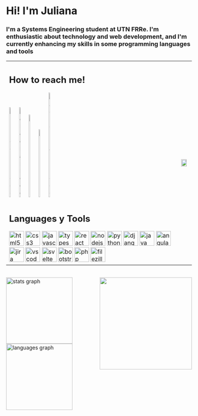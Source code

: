 <h1 align="left">Hi! I'm Juliana</h1>

###

<div clear="both"> </div>

<h3 align="left">I'm a Systems Engineering student at UTN FRRe. I'm enthusiastic about technology and web development, and I'm currently enhancing my skills in some programming languages and tools</h3>

<table>
    <tbody>            
            <tr>
              <td>
                <div>
                  <h2 align="left">How to reach me!</h2>
                  <div align="left">
                    <img src="https://raw.githubusercontent.com/maurodesouza/profile-readme-generator/master/src/assets/icons/social/linkedin/default.svg"                     width="5%" height="5%" alt="linkedin logo"  />
                    <img src="https://raw.githubusercontent.com/maurodesouza/profile-readme-generator/master/src/assets/icons/social/telegram/default.svg"                     width="5%" height="5%" alt="telegram logo"  />
                    <img src="https://raw.githubusercontent.com/maurodesouza/profile-readme-generator/master/src/assets/icons/social/discord/default.svg"                     width="5%" height="5%" alt="discord logo"  />
                    <img src="https://raw.githubusercontent.com/maurodesouza/profile-readme-generator/master/src/assets/icons/social/gmail/default.svg"                       width="5%" height="5%" alt="gmail logo"  />
                    <img src="https://raw.githubusercontent.com/maurodesouza/profile-readme-generator/master/src/assets/icons/social/hackerrank/default.svg"                  width="5%" height="5%" alt="hackerrank logo"  />
                  </div>
              </div> 
              </td>
                <td rowspan=8 align="center"><img align="left" height="80%" src="https://i.giphy.com/media/v1.Y2lkPTc5MGI3NjExeWl3ejhodWM5dW45aXk0cG84NXllYjdyMm8zdW4wYWdrczJieWFxNSZlcD12MV9pbnRlcm5hbF9naWZfYnlfaWQmY3Q9Zw/QDjpIL6oNCVZ4qzGs7/giphy.gif">
              </td>
            </tr> 
            <tr> 
              <td>
                <div> 
                  <h2> Languages y Tools </h2> 
                  <div align="left">
                    <img src="https://cdn.jsdelivr.net/gh/devicons/devicon/icons/html5/html5-original.svg" height="40" alt="html5 logo"  />
                    <img src="https://cdn.jsdelivr.net/gh/devicons/devicon/icons/css3/css3-original.svg" height="40" alt="css3 logo"  />
                    <img src="https://cdn.jsdelivr.net/gh/devicons/devicon/icons/javascript/javascript-original.svg" height="40" alt="javascript logo"  />
                    <img src="https://cdn.jsdelivr.net/gh/devicons/devicon/icons/typescript/typescript-original.svg" height="40" alt="typescript logo"  />                    
                    <img src="https://cdn.jsdelivr.net/gh/devicons/devicon/icons/react/react-original.svg" height="40" alt="react logo"  />     
                    <img src="https://cdn.jsdelivr.net/gh/devicons/devicon/icons/nodejs/nodejs-original.svg" height="40" alt="nodejs logo"  />
                    <img src="https://cdn.jsdelivr.net/gh/devicons/devicon/icons/python/python-original.svg" height="40" alt="python logo"  />                    
                    <img src="https://cdn.jsdelivr.net/gh/devicons/devicon/icons/django/django-plain.svg" height="40" alt="django logo"  />                    
                    <img src="https://cdn.jsdelivr.net/gh/devicons/devicon/icons/java/java-original.svg" height="40" alt="java logo"  />                    
                    <img src="https://cdn.jsdelivr.net/gh/devicons/devicon/icons/angularjs/angularjs-original.svg" height="40" alt="angularjs logo"  />                    
                    <img src="https://cdn.jsdelivr.net/gh/devicons/devicon/icons/jira/jira-original.svg" height="40" alt="jira logo"  />                    
                    <img src="https://cdn.jsdelivr.net/gh/devicons/devicon/icons/vscode/vscode-original.svg" height="40" alt="vscode logo"  />                    
                    <img src="https://cdn.jsdelivr.net/gh/devicons/devicon/icons/svelte/svelte-original.svg" height="40" alt="svelte logo"  />                    
                    <img src="https://cdn.jsdelivr.net/gh/devicons/devicon/icons/bootstrap/bootstrap-original.svg" height="40" alt="bootstrap logo"  />                    
                    <img src="https://cdn.jsdelivr.net/gh/devicons/devicon/icons/php/php-original.svg" height="40" alt="php logo"  />                    
                    <img src="https://cdn.jsdelivr.net/gh/devicons/devicon/icons/filezilla/filezilla-plain.svg" height="40" alt="filezilla logo"  />
                  </div> 
                </div>
              </td>
            </tr>
      </tbody>
</table>

<br clear="both">
<img align="right" height="250" src="https://i.giphy.com/media/v1.Y2lkPTc5MGI3NjExcTd2aXd3anljeDBic2F4N2U5Ym1kNWIzbDd0ZTBveDFpNHdkYWhteCZlcD12MV9pbnRlcm5hbF9naWZfYnlfaWQmY3Q9Zw/j7k6JOp8LufhXspVfu/giphy.gif"  />
<div align="left">
  	<img src="https://github-readme-stats.vercel.app/api?username=juli-sz&hide_title=false&hide_rank=true&show_icons=true&include_all_commits=true&count_private=true&disable_animations=false&theme=tokyonight&locale=en&hide_border=true&order=1&custom_title=Stats" height="180" alt="stats graph"  />
  	<img src="https://github-readme-stats.vercel.app/api/top-langs?username=juli-sz&locale=en&hide_title=false&layout=compact&card_width=320&langs_count=5&theme=tokyonight&hide_border=true&order=2" height="180" alt="languages graph"  />
</div>

###
